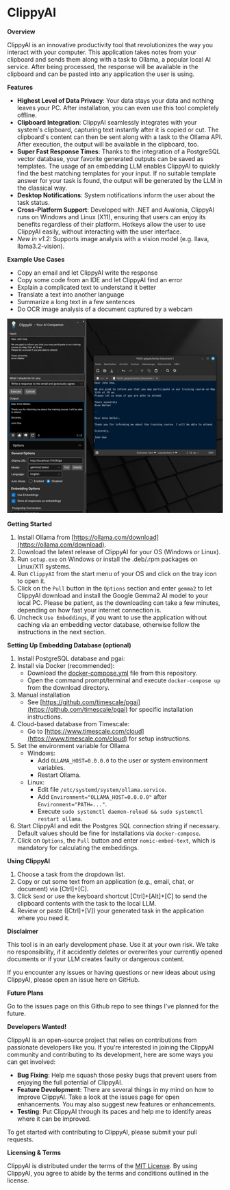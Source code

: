 **ClippyAI**
================

**Overview**

ClippyAI is an innovative productivity tool that revolutionizes the way you interact with your computer. This
application takes notes from your clipboard and sends them along with a task to Ollama, a popular local AI service.
After being processed, the response will be available in the clipboard and can be pasted into any application the user is using.

**Features**

* **Highest Level of Data Privacy**: Your data stays your data and nothing leaves your PC. After installation, you can
even use this tool completely offline.
* **Clipboard Integration**: ClippyAI seamlessly integrates with your system's clipboard, capturing text instantly
after it is copied or cut. The clipboard's content can then be sent along with a task to the Ollama API. After execution, the output will be available in the clipboard, too.
* **Super Fast Response Times**: Thanks to the integration of a PostgreSQL vector database, your favorite generated outputs can be saved as templates. The usage of an embedding LLM enables ClippyAI to quickly find the best matching templates for your input. If no suitable template answer for your task is found, the output will be generated by the LLM in the classical way.  
* **Desktop Notifications**: System notifications inform the user about the task status.
* **Cross-Platform Support**: Developed with .NET and Avalonia, ClippyAI runs on Windows and Linux (X11), ensuring that users can enjoy its benefits regardless of their platform. Hotkeys allow the user to use ClippyAI easily, without interacting with the user interface.
* *New in v1.2:* Supports image analysis with a vision model (e.g. llava, llama3.2-vision).

**Example Use Cases**

* Copy an email and let ClippyAI write the response
* Copy some code from an IDE and let ClippyAI find an error
* Explain a complicated text to understand it better
* Translate a text into another language
* Summarize a long text in a few sentences
* Do OCR image analysis of a document captured by a webcam

![Clippy Example Screenshot](./Images/clippy.png)

**Getting Started**

1. Install Ollama from [https://ollama.com/download](https://ollama.com/download).
2. Download the latest release of ClippyAI for your OS (Windows or Linux).
3. Run `setup.exe` on Windows or install the .deb/.rpm packages on Linux/X11 systems.
4. Run `ClippyAI` from the start menu of your OS and click on the tray icon to open it.
5. Click on the `Pull` button in the `Options` section and enter `gemma2` to let ClippyAI download and install the Google Gemma2 AI model to your local PC. Please be patient, as the downloading can take a few minutes, depending on how fast your internet connection is.
6. Uncheck `Use Embeddings`, if you want to use the application without caching via an embedding vector database, otherwise follow the instructions in the next section.

**Setting Up Embedding Database (optional)**
1. Install PostgreSQL database and pgai:
  1. Install via Docker (recommended):
      - Download the [docker-compose.yml](https://github.com/MrDoe/ClippyAI/blob/main/ClippyAI/Docker/docker-compose.yml) file from this repository.
      - Open the command prompt/terminal and execute `docker-compose up` from the download directory.
  2. Manual installation
      - See [https://github.com/timescale/pgai](https://github.com/timescale/pgai) for specific installation instructions.
  3. Cloud-based database from Timescale:
      - Go to [https://www.timescale.com/cloud](https://www.timescale.com/cloud) for setup instructions.
2. Set the environment variable for Ollama
    - Windows:
        - Add `OLLAMA_HOST=0.0.0.0` to the user or system environment variables.
        - Restart Ollama.
    - Linux:
        - Edit file `/etc/systemd/system/ollama.service`.
        - Add `Environment="OLLAMA_HOST=0.0.0.0"` after `Environment="PATH=..."`.
        - Execute `sudo systemctl daemon-reload && sudo systemctl restart ollama`.
3. Start ClippyAI and edit the Postgres SQL connection string if necessary. Default values should be fine for installations via `docker-compose`.
4. Click on `Options`, the `Pull` button and enter `nomic-embed-text`, which is mandatory for calculating the embeddings.

**Using ClippyAI**

1. Choose a task from the dropdown list.
2. Copy or cut some text from an application (e.g., email, chat, or document) via [Ctrl]+[C].
3. Click `Send` or use the keyboard shortcut [Ctrl]+[Alt]+[C] to send the clipboard contents with the task to the local LLM.
4. Review or paste ([Ctrl]+[V]) your generated task in the application where you need it.

**Disclaimer**

This tool is in an early development phase. Use it at your own risk. We take no responsibility, if it accidently deletes or overwrites your currently opened documents or if your LLM creates faulty or dangerous content.

If you encounter any issues or having questions or new ideas about using ClippyAI, please open an issue here on GitHub.

**Future Plans**

Go to the issues page on this Github repo to see things I've planned for the future.

**Developers Wanted!**

ClippyAI is an open-source project that relies on contributions from passionate developers like you. If you're interested in joining the ClippyAI community and contributing to its development, here are some ways you can get
involved:

* **Bug Fixing**: Help me squash those pesky bugs that prevent users from enjoying the full potential of ClippyAI.
* **Feature Development**: There are several things in my mind on how to improve ClippyAI. Take a look at the issues page for open enhancements. You may also suggest new features or enhancements.
* **Testing**: Put ClippyAI through its paces and help me to identify areas where it can be improved.

To get started with contributing to ClippyAI, please submit your pull requests.

**Licensing & Terms**

ClippyAI is distributed under the terms of the [MIT License](/LICENSE.md). By using ClippyAI, you agree to abide by
the terms and conditions outlined in the license.

